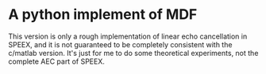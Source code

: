 # A python implement of MDF
This version is only a rough implementation of linear echo cancellation in SPEEX, and it is not guaranteed to be completely consistent with the c/matlab version.
It's just for me to do some theoretical experiments, not the complete AEC part of SPEEX.

